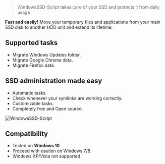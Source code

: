 > WindowsSSD-Script takes care of your SSD and protects it from daily usage

**Fast and easily!** Move your temporary files and applications from your main SSD disk to another HDD unit and extend its lifetime.

## Supported tasks

  * Migrate Windows Updates folder.
  * Migrate Google Chrome data.
  * Migrate Firefox data.

## SSD administration made easy

  * Automatic tasks.
  * Check whenever your symlinks are working correctly.
  * Customizable tasks.
  * Completely free and Open source.
  
![WindowsSSD-Script](https://equilaterus.github.io/WindowsSSD-Script/assets/img/windowsssd-script.png)

## Compatibility

* Tested on **Windows 10**
* Proceed with caution on Windows 7/8.
* Windows XP/Vista not supported
